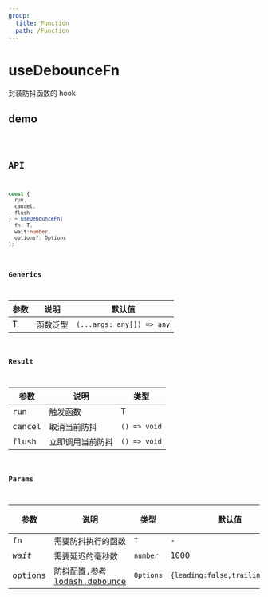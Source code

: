```yaml
---
group:
  title: Function
  path: /Function
---
```


# useDebounceFn

封装防抖函数的 hook

## demo

<code src="./Demo/index.tsx"/>

## API

```typescript
const {
  run,
  cancel,
  flush
} = useDebounceFn(
  fn: T,
  wait:number,
  options?: Options
);
```

### Generics

| **参数** | **说明** | **默认值**                |
| -------- | -------- | ------------------------- |
| T        | 函数泛型 | `(...args: any[]) => any` |

### Result

| **参数** | **说明**         | **类型**     |
| -------- | ---------------- | ------------ |
| run      | 触发函数         | T            |
| cancel   | 取消当前防抖     | `() => void` |
| flush    | 立即调用当前防抖 | `() => void` |

### Params

| **参数** | **说明**                                                                      | **类型**  | **默认值**                      | 必填 |
| -------- | ----------------------------------------------------------------------------- | --------- | ------------------------------- | ---- |
| fn       | 需要防抖执行的函数                                                            | `T`       | -                               | 是   |
| _wait_   | 需要延迟的毫秒数                                                              | `number`  | 1000                            | 否   |
| options  | 防抖配置,参考[lodash.debounce](https://www.lodashjs.com/docs/lodash.debounce) | `Options` | `{leading:false,trailing:true}` | 否   |

